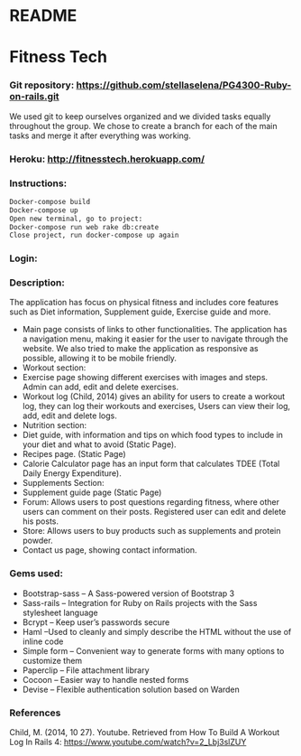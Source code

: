# README

# Fitness Tech
### Git repository: https://github.com/stellaselena/PG4300-Ruby-on-rails.git
We used git to keep ourselves organized and we divided tasks equally throughout the group. We chose to create a branch for each of the main tasks and merge it after everything was working. 
### Heroku: http://fitnesstech.herokuapp.com/
### Instructions: 
```sh
Docker-compose build
Docker-compose up
Open new terminal, go to project: 
Docker-compose run web rake db:create
Close project, run docker-compose up again
```
### Login: 
### Description: 
The application has focus on physical fitness and includes core features such as Diet information, Supplement guide, Exercise guide and more.  
-	Main page consists of links to other functionalities. The application has a navigation menu, making it easier for the user to navigate through the website. We also tried to make the application as responsive as possible, allowing it to be mobile friendly.
-	Workout section:
-	 Exercise page showing different exercises with images and steps. Admin can add, edit and delete exercises.  
-	Workout log (Child, 2014) gives an ability for users to create a workout log, they can log their workouts and exercises, Users can view their log, add, edit and delete logs. 
-	Nutrition section:
-	Diet guide, with information and tips on which food types to include in your diet and what to avoid (Static Page). 
-	 Recipes page.  (Static Page)
-	Calorie Calculator page has an input form that calculates TDEE (Total Daily Energy Expenditure).
-	Supplements Section:
-	Supplement guide page (Static Page)
-	Forum: Allows users to post questions regarding fitness, where other users can comment on their posts. Registered user can edit and delete his posts. 
-	Store: Allows users to buy products such as supplements and protein powder.
-	Contact us page, showing contact information.
### Gems used: 
-	Bootstrap-sass – A Sass-powered version of Bootstrap 3
-	Sass-rails – Integration for Ruby on Rails projects with the Sass stylesheet language
-	Bcrypt – Keep user’s passwords secure
-	Haml –Used to cleanly and simply describe the HTML without the use of inline code
-	Simple form – Convenient way to generate forms with many options to customize them 
-	Paperclip – File attachment library
-	Cocoon – Easier way to handle nested forms 
-	Devise – Flexible authentication solution based on Warden
### References
Child, M. (2014, 10 27). Youtube. Retrieved from How To Build A Workout Log In Rails 4:
https://www.youtube.com/watch?v=2_Lbj3slZUY

